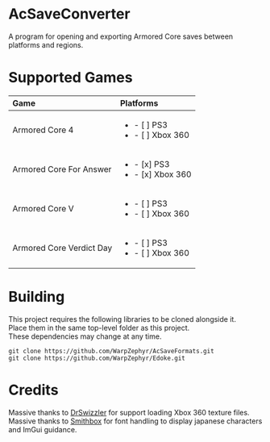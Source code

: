 # AcSaveConverter
A program for opening and exporting Armored Core saves between platforms and regions.

# Supported Games
| Game                     |  Platforms                                         |
| :----------------------- | :------------------------------------------------- |
| Armored Core 4           | <ul><li>- [ ] PS3</li><li>- [ ] Xbox 360</li></ul> |
| Armored Core For Answer  | <ul><li>- [x] PS3</li><li>- [x] Xbox 360</li></ul> |
| Armored Core V           | <ul><li>- [ ] PS3</li><li>- [ ] Xbox 360</li></ul> |
| Armored Core Verdict Day | <ul><li>- [ ] PS3</li><li>- [ ] Xbox 360</li></ul> |

# Building
This project requires the following libraries to be cloned alongside it.  
Place them in the same top-level folder as this project.  
These dependencies may change at any time.  
```
git clone https://github.com/WarpZephyr/AcSaveFormats.git  
git clone https://github.com/WarpZephyr/Edoke.git  
```

# Credits
Massive thanks to [DrSwizzler](https://github.com/Shadowth117/DrSwizzler) for support loading Xbox 360 texture files.  
Massive thanks to [Smithbox](https://github.com/vawser/Smithbox) for font handling to display japanese characters and ImGui guidance.